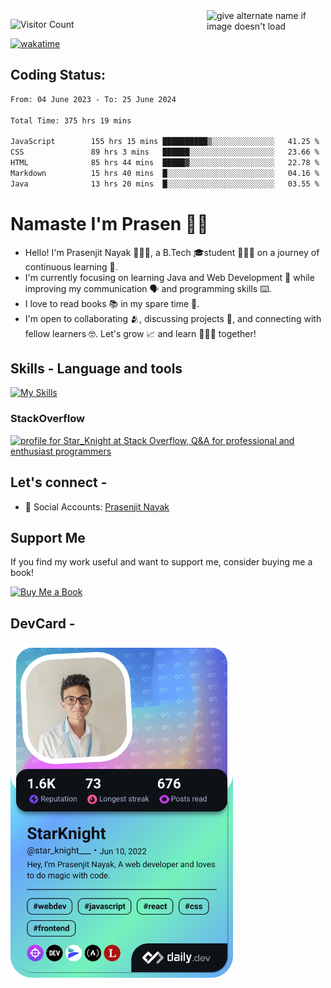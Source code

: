 <img src="https://github.com/StarKnightt/StarKnightt/assets/92244026/88aa0fff-389b-4d45-9724-6f6e8a58526c" alt="give alternate name if image doesn't load" align="right" width="190">
<div>

![Visitor Count](https://profile-counter.glitch.me/StarKnightt/count.svg)




[![wakatime](https://wakatime.com/badge/user/d27d27da-dc32-4c1b-a703-f654f4050105.svg)](https://wakatime.com/@d27d27da-dc32-4c1b-a703-f654f405010)



</div>  

## Coding Status: 
<!--START_SECTION:waka-->

```txt
From: 04 June 2023 - To: 25 June 2024

Total Time: 375 hrs 19 mins

JavaScript        155 hrs 15 mins ██████████▒░░░░░░░░░░░░░░   41.25 %
CSS               89 hrs 3 mins   ██████░░░░░░░░░░░░░░░░░░░   23.66 %
HTML              85 hrs 44 mins  █████▓░░░░░░░░░░░░░░░░░░░   22.78 %
Markdown          15 hrs 40 mins  █░░░░░░░░░░░░░░░░░░░░░░░░   04.16 %
Java              13 hrs 20 mins  █░░░░░░░░░░░░░░░░░░░░░░░░   03.55 %
```

<!--END_SECTION:waka-->

# Namaste I'm Prasen 🙏🏻
- Hello! I'm Prasenjit Nayak 👨🏻‍💻, a B.Tech 🎓student 👨🏻‍🎓 on a journey of continuous learning 📑.
- I'm currently focusing on learning Java and Web Development 🍵 while improving my communication 🗣️ and programming skills ⌨️. 
- I love to read books 📚 in my spare time 🪹.
- I'm open to collaborating 🫂, discussing projects 📒, and connecting with fellow learners 🤓. Let's grow 📈 and learn 🙎🏻‍♂️ together!

## Skills - Language and tools
[![My Skills](https://skillicons.dev/icons?i=react,html,css,javascript,nodejs,expressjs,mongo,tailwind,pug,git,github,vscode,linux,discord&theme=light)](https://skillicons.dev)
<!--social stats -->

### StackOverflow
<a href="https://stackoverflow.com/users/22008549/star-knight"><img src="https://stackoverflow.com/users/flair/22008549.png" width="208" height="58" alt="profile for Star_Knight at Stack Overflow, Q&amp;A for professional and enthusiast programmers" title="profile for Star_Knight at Stack Overflow, Q&amp;A for professional and enthusiast programmers"></a>

## Let's connect -
- 💼 Social Accounts: [Prasenjit Nayak](https://t.co/oujYu4Scht) <br>

## Support Me

If you find my work useful and want to support me, consider buying me a book!

<a href="https://www.buymeacoffee.com/prasen" target="_blank">
    <img src="https://cdn.buymeacoffee.com/buttons/v2/default-yellow.png" alt="Buy Me a Book" style="height: 60px !important;width: 217px !important;">
</a>


## DevCard -

<a href="https://app.daily.dev/star_knight___"><img src="./devcard.png" width="356" alt="StarKnight's Dev Card"/></a>

<!-- End of the README files :) --!>
